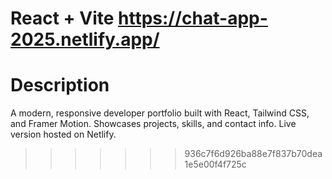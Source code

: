 # React + Vite https://chat-app-2025.netlify.app/

# Description 
A modern, responsive developer portfolio built with React, Tailwind CSS, and Framer Motion. Showcases projects, skills, and contact info. Live version hosted on Netlify.
>>>>>>> 936c7f6d926ba88e7f837b70dea1e5e00f4f725c
